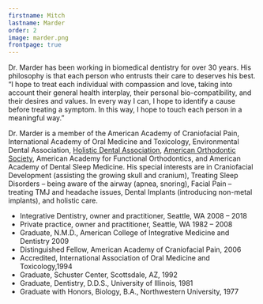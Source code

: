 ```yaml
---
firstname: Mitch
lastname: Marder
order: 2
image: marder.png
frontpage: true
---
```


Dr. Marder has been working in biomedical dentistry for over 30 years. His philosophy is that each person who entrusts their care to deserves his best. “I hope to treat each individual with compassion and love, taking into account their general health interplay, their personal bio-compatibility, and their desires and values. In every way I can, I hope to identify a cause before treating a symptom. In this way, I hope to touch each person in a meaningful way.”

Dr. Marder is a member of the American Academy of Craniofacial Pain, International Academy of Oral Medicine and Toxicology, Environmental Dental Association, [Holistic Dental Association](www.holisticdental.org), [American Orthodontic Society](www.orthodontics.com), American Academy for Functional Orthodontics, and American Academy of Dental Sleep Medicine. His special interests are in Craniofacial Development (assisting the growing skull and cranium), Treating Sleep Disorders – being aware of the airway (apnea, snoring), Facial Pain – treating TMJ and headache issues, Dental Implants (introducing non-metal implants), and holistic care.

* Integrative Dentistry, owner and practitioner, Seattle, WA 2008 – 2018
* Private practice, owner and practitioner, Seattle, WA 1982 – 2008
* Graduate, N.M.D., American College of Integrative Medicine and Dentistry 2009
* Distinguished Fellow, American Academy of Craniofacial Pain, 2006
* Accredited, International Association of Oral Medicine and Toxicology,1994
* Graduate, Schuster Center, Scottsdale, AZ, 1992
* Graduate, Dentistry, D.D.S., University of Illinois, 1981
* Graduate with Honors, Biology, B.A., Northwestern University, 1977